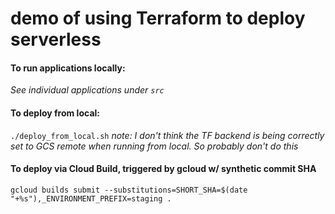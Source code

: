 # demo of using Terraform to deploy serverless

#### To run applications locally:
_See individual applications under `src`_

#### To deploy from local:
`./deploy_from_local.sh`
_note: I don't think the TF backend is being correctly set to GCS remote when running from local. So probably don't do this_

#### To deploy via Cloud Build, triggered by gcloud w/ synthetic commit SHA
`gcloud builds submit --substitutions=SHORT_SHA=$(date "+%s"),_ENVIRONMENT_PREFIX=staging .`
